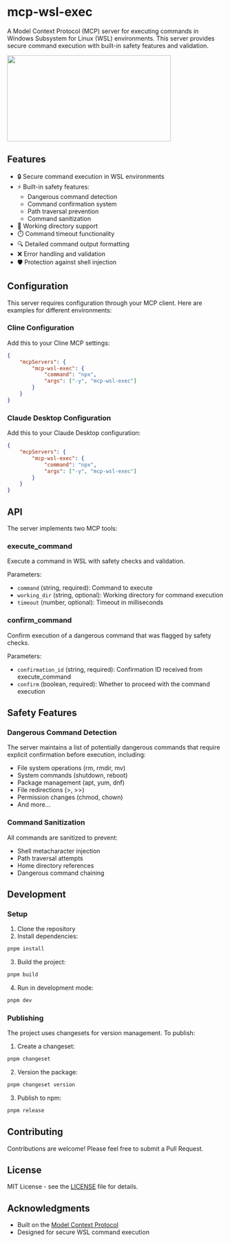 # mcp-wsl-exec

A Model Context Protocol (MCP) server for executing commands in
Windows Subsystem for Linux (WSL) environments. This server provides
secure command execution with built-in safety features and validation.

<a href="https://glama.ai/mcp/servers/wv6df94kb8">
  <img width="380" height="200" src="https://glama.ai/mcp/servers/wv6df94kb8/badge" />
</a>

## Features

- 🔒 Secure command execution in WSL environments
- ⚡ Built-in safety features:
  - Dangerous command detection
  - Command confirmation system
  - Path traversal prevention
  - Command sanitization
- 📁 Working directory support
- ⏱️ Command timeout functionality
- 🔍 Detailed command output formatting
- ❌ Error handling and validation
- 🛡️ Protection against shell injection

## Configuration

This server requires configuration through your MCP client. Here are
examples for different environments:

### Cline Configuration

Add this to your Cline MCP settings:

```json
{
	"mcpServers": {
		"mcp-wsl-exec": {
			"command": "npx",
			"args": ["-y", "mcp-wsl-exec"]
		}
	}
}
```

### Claude Desktop Configuration

Add this to your Claude Desktop configuration:

```json
{
	"mcpServers": {
		"mcp-wsl-exec": {
			"command": "npx",
			"args": ["-y", "mcp-wsl-exec"]
		}
	}
}
```

## API

The server implements two MCP tools:

### execute_command

Execute a command in WSL with safety checks and validation.

Parameters:

- `command` (string, required): Command to execute
- `working_dir` (string, optional): Working directory for command
  execution
- `timeout` (number, optional): Timeout in milliseconds

### confirm_command

Confirm execution of a dangerous command that was flagged by safety
checks.

Parameters:

- `confirmation_id` (string, required): Confirmation ID received from
  execute_command
- `confirm` (boolean, required): Whether to proceed with the command
  execution

## Safety Features

### Dangerous Command Detection

The server maintains a list of potentially dangerous commands that
require explicit confirmation before execution, including:

- File system operations (rm, rmdir, mv)
- System commands (shutdown, reboot)
- Package management (apt, yum, dnf)
- File redirections (>, >>)
- Permission changes (chmod, chown)
- And more...

### Command Sanitization

All commands are sanitized to prevent:

- Shell metacharacter injection
- Path traversal attempts
- Home directory references
- Dangerous command chaining

## Development

### Setup

1. Clone the repository
2. Install dependencies:

```bash
pnpm install
```

3. Build the project:

```bash
pnpm build
```

4. Run in development mode:

```bash
pnpm dev
```

### Publishing

The project uses changesets for version management. To publish:

1. Create a changeset:

```bash
pnpm changeset
```

2. Version the package:

```bash
pnpm changeset version
```

3. Publish to npm:

```bash
pnpm release
```

## Contributing

Contributions are welcome! Please feel free to submit a Pull Request.

## License

MIT License - see the [LICENSE](LICENSE) file for details.

## Acknowledgments

- Built on the
  [Model Context Protocol](https://github.com/modelcontextprotocol)
- Designed for secure WSL command execution
